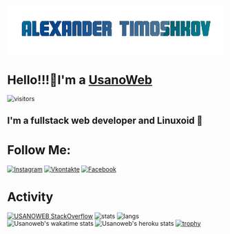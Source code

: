 [![Header](https://github.com/usanoweb/usanoweb/blob/main/assets/AT.gif)](https://usanoweb.github.io)
# Hello!!!👋I'm a [UsanoWeb](https://instagram.com/UsanoWeb/)
![visitors](https://visitor-badge.glitch.me/badge?page_id=usanoweb.usanoweb) 

## I'm a fullstack web developer and Linuxoid 🐧

 # Follow Me:
[![Instagram](https://img.shields.io/badge/-Instagram-090909?style=for-the-badge&logo=instagram&logoColor=B4068E)](https://www.instagram.com/usanoweb/)
[![Vkontakte](https://img.shields.io/badge/-Vkontakte-090909?style=for-the-badge&logo=Vk&logoColor=4F7DB3)](https://vk.com/usanoreal)
[![Facebook](https://img.shields.io/badge/-Facebook-090909?style=for-the-badge&logo=Facebook&logoColor=1195F5)](https://www.facebook.com/usanoweb)

# Activity
[![USANOWEB StackOverflow](https://github-readme-stackoverflow.vercel.app/?userID=15189631)](https://stackoverflow.com/users/15189631/usano-web)
![stats](https://github-readme-stats.vercel.app/api?username=usanoweb&show_icons=true&hide_border=true&&count_private=true&include_all_commits=true)
![langs](https://github-readme-stats.vercel.app/api/top-langs/?username=usanoweb&exclude_repo=KNN-Image-Classification&show_icons=true&hide_border=true&layout=compact&langs_count=8)
![Usanoweb's wakatime stats](https://github-readme-stats.vercel.app/api/wakatime?username=UsanoWEB)
![Usanoweb's heroku stats](https://github-readme-streak-stats.herokuapp.com/?user=usanoweb)
[![trophy](https://github-profile-trophy.vercel.app/?username=usanoweb)](https://github.com/ryo-ma/github-profile-trophy)
